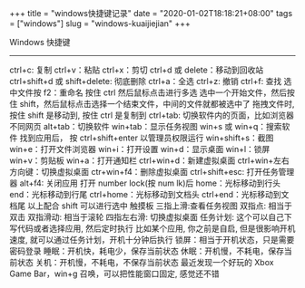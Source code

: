 +++
title = "windows快捷键记录"
date = "2020-01-02T18:18:21+08:00"
tags = ["windows"]
slug = "windows-kuaijiejian"
+++




Windows 快捷键

-----
ctrl+c: 复制
ctrl+v：粘贴
ctrl+x：剪切
ctrl+d 或 delete：移动到回收站
ctrl+shift+d 或 shift+delete: 彻底删除
ctrl+a：全选
ctrl+z: 撤销
ctrl+f: 查找
选中文件按 f2：重命名
按住 ctrl 然后鼠标点击进行多选
选中一个开始文件，然后按住 shift，然后鼠标点击选择一个结束文件，中间的文件就都被选中了
拖拽文件时, 按住 shift 是移动到, 按住 ctrl 是复制到
ctrl+tab: 切换软件内的页面，比如浏览器不同网页
alt+tab：切换软件
win+tab：显示任务视图
win+s 或 win+q：搜索软件
找到应用后， 按 ctrl+shift+enter 以管理员权限运行
win+shift+s：截图
win+e：打开文件浏览器
win+i：打开设置
win+d：显示桌面
win+l：锁屏
win+v：剪贴板
win+a：打开通知栏
ctrl+win+d：新建虚拟桌面
ctrl+win+左右方向键：切换虚拟桌面
ctr+win+f4：删除虚拟桌面
ctrl+shift+esc: 打开任务管理器
alt+f4: 关闭应用
打开 number lock(按 num lk)后
home：光标移动到行头
end：光标移动到行尾
ctrl+home：光标移动到文档头
ctrl+end：光标移动到文档尾
以上配合 shift 可以进行选中
触摸板
三指上滑:查看任务视图
双指点: 相当于双击
双指滑动: 相当于滚轮
四指左右滑: 切换虚拟桌面
任务计划: 这个可以自己下写代码或者选择应用, 然后定时执行
比如某个应用, 你之前是自启, 但是很影响开机速度, 就可以通过任务计划，开机十分钟后执行
锁屏：相当于开机状态，只是需要密码登录
睡眠：开机快，耗电少，保存当前状态
休眠：开机慢，不耗电，保存当前状态
关机：开机慢，不耗电，不保存当前状态
最近发现一个好玩的 Xbox Game Bar，win+g 召唤，可以把性能窗口固定, 感觉还不错
